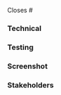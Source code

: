 <!-- What issue does this PR close? -->
Closes #

<!-- What does this PR achieve? [feature|hotfix|fix|refactor] -->


### Technical
<!-- What should be noted about the implementation? -->

### Testing
<!-- Steps for reviewer to reproduce/verify what this PR does/fixes. -->

### Screenshot
<!-- If this PR touches UI, please post evidence (screenshots) of it behaving correctly. -->

### Stakeholders
<!-- @ tag stakeholders of this bug -->


<!-- Attribution Disclaimer: By proposing this pull request, I affirm to have made a best-effort and exercised my discretion to make sure relevant sections of this code which substantially leverage code suggestions, code generation, or code snippets from sources (e.g. Stack Overflow, GitHub) have been annotated with basic attribution so reviewers & contributors may have confidence and access to the correct context to evaluate and use this code. -->
